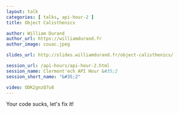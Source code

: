 ```yaml
---
layout: talk
categories: [ talks, api-hour-2 ]
title: Object Calisthenics

author: William Durand
author_url: https://williamdurand.fr
author_image: couac.jpeg

slides_url: http://slides.williamdurand.fr/object-calisthenics/

session_url: /api-hours/api-hour-2.html
session_name: Clermont'ech API Hour &#35;2
session_short_name: "&#35;2"

video: ODK2gnzQ7u8
---
```


Your code sucks, let's fix it!
